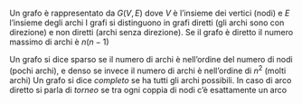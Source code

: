 Un grafo è rappresentato da $G(V,E)$ dove $V$ è l’insieme dei vertici (nodi) e $E$ l’insieme degli archi
I grafi si distinguono in grafi diretti (gli archi sono con direzione) e non diretti (archi senza direzione). Se il grafo è diretto il numero massimo di archi è $n(n-1)$

Un grafo si dice sparso se il numero di archi è nell’ordine del numero di nodi (pochi archi), e denso se invece il numero di archi è nell’ordine di $n^2$ (molti archi)
Un grafo si dice *completo* se ha tutti gli archi possibili. In caso di arco diretto si parla di *torneo* se tra ogni coppia di nodi c’è esattamente un arco
